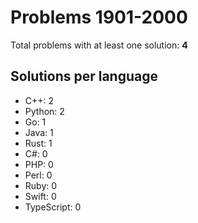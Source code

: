 # Problems 1901-2000

Total problems with at least one solution: **4**

## Solutions per language

- C++: 2
- Python: 2
- Go: 1
- Java: 1
- Rust: 1
- C#: 0
- PHP: 0
- Perl: 0
- Ruby: 0
- Swift: 0
- TypeScript: 0

